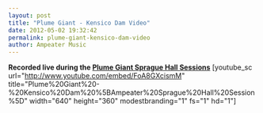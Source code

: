 ```yaml
---
layout: post
title: "Plume Giant - Kensico Dam Video"
date: 2012-05-02 19:32:42
permalink: plume-giant-kensico-dam-video
author: Ampeater Music
---
```

**Recorded live during the [Plume Giant Sprague Hall Sessions](http://ampeatermusic.com/plume-giant-the-sprague-sessions)** \[youtube\_sc url="http://www.youtube.com/embed/FoA8GXcismM" title="Plume%20Giant%20-%20Kensico%20Dam%20%5BAmpeater%20Sprague%20Hall%20Session%5D" width="640" height="360" modestbranding="1" fs="1" hd="1"\]